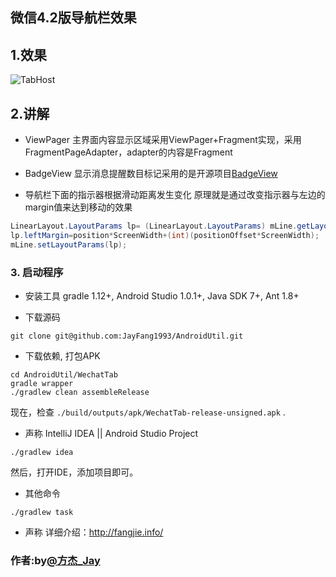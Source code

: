 ## 微信4.2版导航栏效果
## 1.效果
![TabHost](http://fangjie-wordpress.stor.sinaapp.com/uploads/2014/10/wechattab.gif "效果")
## 2.讲解
* ViewPager
主界面内容显示区域采用ViewPager+Fragment实现，采用FragmentPageAdapter，adapter的内容是Fragment

* BadgeView
显示消息提醒数目标记采用的是开源项目[BadgeView](https://github.com/stefanjauker/BadgeView)

* 导航栏下面的指示器根据滑动距离发生变化
原理就是通过改变指示器与左边的margin值来达到移动的效果  

```java
LinearLayout.LayoutParams lp= (LinearLayout.LayoutParams) mLine.getLayoutParams();
lp.leftMargin=position*ScreenWidth+(int)(positionOffset*ScreenWidth);
mLine.setLayoutParams(lp);
```

### 3. 启动程序
* 安装工具
gradle 1.12+, Android Studio 1.0.1+, Java SDK 7+, Ant 1.8+

* 下载源码
```
git clone git@github.com:JayFang1993/AndroidUtil.git 
```

* 下载依赖, 打包APK
```
cd AndroidUtil/WechatTab
gradle wrapper
./gradlew clean assembleRelease
```
现在，检查 ```./build/outputs/apk/WechatTab-release-unsigned.apk``` .

* 声称 IntelliJ IDEA || Android Studio Project
```
./gradlew idea
```
然后，打开IDE，添加项目即可。

* 其他命令
```
./gradlew task
```

* 声称
详细介绍：http://fangjie.info/
### 作者:by[@方杰_Jay](http://weibo.com/ncuitstudent) 
